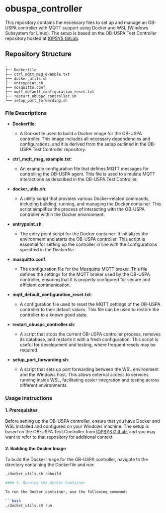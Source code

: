 # obuspa_controller

This repository contains the necessary files to set up and manage an OB-USPA controller with MQTT support using Docker and WSL (Windows Subsystem for Linux). The setup is based on the OB-USPA Test Controller repository hosted at [IOPSYS GitLab](https://dev.iopsys.eu/bbf/obuspa-test-controller/-/tree/devel?ref_type=heads).

## Repository Structure

```plaintext
.
├── Dockerfile
├── ctrl_mqtt_msg_example.txt
├── docker_utils.sh
├── entrypoint.sh
├── mosquitto.conf
├── mqtt_default_configuration_reset.txt
├── restart_obuspc_controller.sh
└── setup_port_forwarding.sh
```

### File Descriptions

- **Dockerfile**: 
  - A Dockerfile used to build a Docker image for the OB-USPA controller. This image includes all necessary dependencies and configurations, and it is derived from the setup outlined in the OB-USPA Test Controller repository.

- **ctrl_mqtt_msg_example.txt**: 
  - An example configuration file that defines MQTT messages for controlling the OB-USPA agent. This file is used to simulate MQTT interactions as described in the OB-USPA Test Controller.

- **docker_utils.sh**: 
  - A utility script that provides various Docker-related commands, including building, running, and managing the Docker container. This script simplifies the process of interacting with the OB-USPA controller within the Docker environment.

- **entrypoint.sh**: 
  - The entry point script for the Docker container. It initializes the environment and starts the OB-USPA controller. This script is essential for setting up the controller in line with the configurations specified in the Dockerfile.

- **mosquitto.conf**: 
  - The configuration file for the Mosquitto MQTT broker. This file defines the settings for the MQTT broker used by the OB-USPA controller, ensuring that it is properly configured for secure and efficient communication.

- **mqtt_default_configuration_reset.txt**: 
  - A configuration file used to reset the MQTT settings of the OB-USPA controller to their default values. This file can be used to restore the controller to a known good state.

- **restart_obuspc_controller.sh**: 
  - A script that stops the current OB-USPA controller process, removes its database, and restarts it with a fresh configuration. This script is useful for development and testing, where frequent resets may be required.

- **setup_port_forwarding.sh**: 
  - A script that sets up port forwarding between the WSL environment and the Windows host. This allows external access to services running inside WSL, facilitating easier integration and testing across different environments.

### Usage Instructions

#### 1. Prerequisites

Before setting up the OB-USPA controller, ensure that you have Docker and WSL installed and configured on your Windows machine. The setup is based on the OB-USPA Test Controller from [IOPSYS GitLab](https://dev.iopsys.eu/bbf/obuspa-test-controller/-/tree/devel?ref_type=heads), and you may want to refer to that repository for additional context.

#### 2. Building the Docker Image

To build the Docker image for the OB-USPA controller, navigate to the directory containing the Dockerfile and run:

```bash
./docker_utils.sh rebuild

#### 3. Running the Docker Container

To run the Docker container, use the following command:

```bash
./docker_utils.sh run

